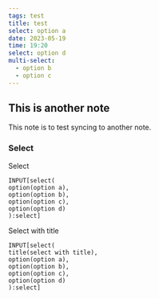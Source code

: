 ```yaml
---
tags: test
title: test
select: option a
date: 2023-05-19
time: 19:20
select: option d
multi-select:
  - option b
  - option c
---
```


## This is another note
This note is to test syncing to another note.

### Select
Select
```meta-bind
INPUT[select(
option(option a),
option(option b),
option(option c),
option(option d)
):select]
```

Select with title
```meta-bind
INPUT[select(
title(select with title),
option(option a),
option(option b),
option(option c),
option(option d)
):select]
```

